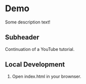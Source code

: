 # Demo

Some description text!


## Subheader

Continuation of a YouTube tutorial.

## Local Development

1. Open index.html in your brownser.

